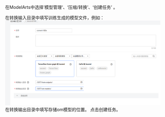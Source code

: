 在ModelArts中选择’模型管理‘、‘压缩/转换’、‘创建任务’ 。

在转换输入目录中填写训练生成的模型文件，例如：
![train](https://github.com/shanchenqi/atlas200DK/blob/master/picture/convertmodel.png)
在转换输出目录中填写存储om模型的位置。
点击创建任务。